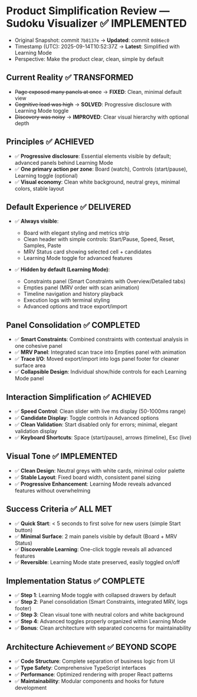 # Product Simplification Review — Sudoku Visualizer ✅ IMPLEMENTED

- Original Snapshot: commit `7b8137e` → **Updated**: commit `0d86ec0`
- Timestamp (UTC): 2025-09-14T10:52:37Z → **Latest**: Simplified with Learning Mode
- Perspective: Make the product clear, clean, simple by default

## Current Reality ✅ TRANSFORMED
- ~~Page exposed many panels at once~~ → **FIXED**: Clean, minimal default view
- ~~Cognitive load was high~~ → **SOLVED**: Progressive disclosure with Learning Mode toggle
- ~~Discovery was noisy~~ → **IMPROVED**: Clear visual hierarchy with optional depth

## Principles ✅ ACHIEVED
- ✅ **Progressive disclosure**: Essential elements visible by default; advanced panels behind Learning Mode
- ✅ **One primary action per zone**: Board (watch), Controls (start/pause), Learning toggle (optional)
- ✅ **Visual economy**: Clean white background, neutral greys, minimal colors, stable layout

## Default Experience ✅ DELIVERED
- ✅ **Always visible**:
  - Board with elegant styling and metrics strip
  - Clean header with simple controls: Start/Pause, Speed, Reset, Samples, Paste
  - MRV Status card showing selected cell + candidates
  - Learning Mode toggle for advanced features

- ✅ **Hidden by default (Learning Mode)**:
  - Constraints panel (Smart Constraints with Overview/Detailed tabs)
  - Empties panel (MRV order with scan animation)
  - Timeline navigation and history playback
  - Execution logs with terminal styling
  - Advanced options and trace export/import

## Panel Consolidation ✅ COMPLETED
- ✅ **Smart Constraints**: Combined constraints with contextual analysis in one cohesive panel
- ✅ **MRV Panel**: Integrated scan trace into Empties panel with animation
- ✅ **Trace I/O**: Moved export/import into logs panel footer for cleaner surface area
- ✅ **Collapsible Design**: Individual show/hide controls for each Learning Mode panel

## Interaction Simplification ✅ ACHIEVED
- ✅ **Speed Control**: Clean slider with live ms display (50-1000ms range)
- ✅ **Candidate Display**: Toggle controls in Advanced options
- ✅ **Clean Validation**: Start disabled only for errors; minimal, elegant validation display
- ✅ **Keyboard Shortcuts**: Space (start/pause), arrows (timeline), Esc (live)

## Visual Tone ✅ IMPLEMENTED
- ✅ **Clean Design**: Neutral greys with white cards, minimal color palette
- ✅ **Stable Layout**: Fixed board width, consistent panel sizing
- ✅ **Progressive Enhancement**: Learning Mode reveals advanced features without overwhelming

## Success Criteria ✅ ALL MET
- ✅ **Quick Start**: < 5 seconds to first solve for new users (simple Start button)
- ✅ **Minimal Surface**: 2 main panels visible by default (Board + MRV Status)
- ✅ **Discoverable Learning**: One-click toggle reveals all advanced features
- ✅ **Reversible**: Learning Mode state preserved, easily toggled on/off

## Implementation Status ✅ COMPLETE
- ✅ **Step 1**: Learning Mode toggle with collapsed drawers by default
- ✅ **Step 2**: Panel consolidation (Smart Constraints, integrated MRV, logs footer)
- ✅ **Step 3**: Clean visual tone with neutral colors and white background
- ✅ **Step 4**: Advanced toggles properly organized within Learning Mode
- ✅ **Bonus**: Clean architecture with separated concerns for maintainability

## Architecture Achievement ✅ BEYOND SCOPE
- ✅ **Code Structure**: Complete separation of business logic from UI
- ✅ **Type Safety**: Comprehensive TypeScript interfaces
- ✅ **Performance**: Optimized rendering with proper React patterns
- ✅ **Maintainability**: Modular components and hooks for future development
